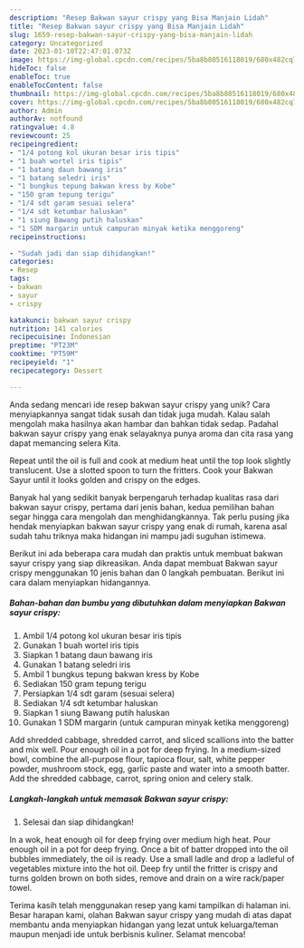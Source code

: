 ```yaml
---
description: "Resep Bakwan sayur crispy yang Bisa Manjain Lidah"
title: "Resep Bakwan sayur crispy yang Bisa Manjain Lidah"
slug: 1659-resep-bakwan-sayur-crispy-yang-bisa-manjain-lidah
category: Uncategorized
date: 2023-01-10T22:47:01.073Z
image: https://img-global.cpcdn.com/recipes/5ba8b80516118019/680x482cq70/bakwan-sayur-crispy-foto-resep-utama.jpg
hideToc: false
enableToc: true
enableTocContent: false
thumbnail: https://img-global.cpcdn.com/recipes/5ba8b80516118019/680x482cq70/bakwan-sayur-crispy-foto-resep-utama.jpg
cover: https://img-global.cpcdn.com/recipes/5ba8b80516118019/680x482cq70/bakwan-sayur-crispy-foto-resep-utama.jpg
author: Admin
authorAv: notfound
ratingvalue: 4.8
reviewcount: 25
recipeingredient:
- "1/4 potong kol ukuran besar iris tipis"
- "1 buah wortel iris tipis"
- "1 batang daun bawang iris"
- "1 batang seledri iris"
- "1 bungkus tepung bakwan kress by Kobe"
- "150 gram tepung terigu"
- "1/4 sdt garam sesuai selera"
- "1/4 sdt ketumbar haluskan"
- "1 siung Bawang putih haluskan"
- "1 SDM margarin untuk campuran minyak ketika menggoreng"
recipeinstructions:

- "Sudah jadi dan siap dihidangkan!"
categories:
- Resep
tags:
- bakwan
- sayur
- crispy

katakunci: bakwan sayur crispy 
nutrition: 141 calories
recipecuisine: Indonesian
preptime: "PT23M"
cooktime: "PT59M"
recipeyield: "1"
recipecategory: Dessert

---
```





Anda sedang mencari ide resep bakwan sayur crispy yang unik? Cara menyiapkannya sangat tidak susah dan tidak juga mudah. Kalau salah mengolah maka hasilnya akan hambar dan bahkan tidak sedap. Padahal bakwan sayur crispy yang enak selayaknya punya aroma dan cita rasa yang dapat memancing selera Kita.





Repeat until the oil is full and cook at medium heat until the top look slightly translucent. Use a slotted spoon to turn the fritters. Cook your Bakwan Sayur until it looks golden and crispy on the edges.

Banyak hal yang sedikit banyak berpengaruh terhadap kualitas rasa dari bakwan sayur crispy, pertama dari jenis bahan, kedua pemilihan bahan segar hingga cara mengolah dan menghidangkannya. Tak perlu pusing jika hendak menyiapkan bakwan sayur crispy yang enak di rumah, karena asal sudah tahu triknya maka hidangan ini mampu jadi suguhan istimewa.






Berikut ini ada beberapa cara mudah dan praktis untuk membuat bakwan sayur crispy yang siap dikreasikan. Anda dapat membuat Bakwan sayur crispy menggunakan 10 jenis bahan dan 0 langkah pembuatan. Berikut ini cara dalam menyiapkan hidangannya.

<!--inarticleads1-->

##### Bahan-bahan dan bumbu yang dibutuhkan dalam menyiapkan Bakwan sayur crispy:

1. Ambil 1/4 potong kol ukuran besar iris tipis
1. Gunakan 1 buah wortel iris tipis
1. Siapkan 1 batang daun bawang iris
1. Gunakan 1 batang seledri iris
1. Ambil 1 bungkus tepung bakwan kress by Kobe
1. Sediakan 150 gram tepung terigu
1. Persiapkan 1/4 sdt garam (sesuai selera)
1. Sediakan 1/4 sdt ketumbar haluskan
1. Siapkan 1 siung Bawang putih haluskan
1. Gunakan 1 SDM margarin (untuk campuran minyak ketika menggoreng)


Add shredded cabbage, shredded carrot, and sliced scallions into the batter and mix well. Pour enough oil in a pot for deep frying. In a medium-sized bowl, combine the all-purpose flour, tapioca flour, salt, white pepper powder, mushroom stock, egg, garlic paste and water into a smooth batter. Add the shredded cabbage, carrot, spring onion and celery stalk. 

<!--inarticleads2-->

##### Langkah-langkah untuk memasak Bakwan sayur crispy:


1. Selesai dan siap dihidangkan!

In a wok, heat enough oil for deep frying over medium high heat. Pour enough oil in a pot for deep frying. Once a bit of batter dropped into the oil bubbles immediately, the oil is ready. Use a small ladle and drop a ladleful of vegetables mixture into the hot oil. Deep fry until the fritter is crispy and turns golden brown on both sides, remove and drain on a wire rack/paper towel. 

Terima kasih telah menggunakan resep yang kami tampilkan di halaman ini. Besar harapan kami, olahan Bakwan sayur crispy yang mudah di atas dapat membantu anda menyiapkan hidangan yang lezat untuk keluarga/teman maupun menjadi ide untuk berbisnis kuliner. Selamat mencoba!
